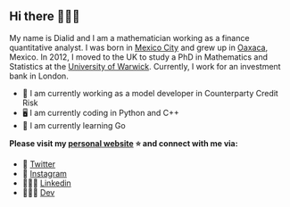 ## Hi there 🙋🏽‍♀️

My name is Dialid and I am a mathematician working as a finance quantitative analyst. I was born in [Mexico City](https://en.wikipedia.org/wiki/Mexico_City) and grew up in [Oaxaca](https://en.wikipedia.org/wiki/Oaxaca), Mexico. In 2012, I moved to the UK to study a PhD in Mathematics and Statistics at the [University of Warwick](https://warwick.ac.uk/). Currently, I work for an investment bank in London.

- 🔭 I am currently working as a model developer in Counterparty Credit Risk
- 🖥 I am currently coding in Python and C++
- 🌱 I am currently learning Go

**Please visit my [personal website](https://quantgirl.blog/) ⭐ and connect with me via:**

- 🦜 [Twitter](https://twitter.com/Quant_Girl)
- 📸 [Instagram](https://www.instagram.com/quantgirl_mx/)
- 👩🏽‍💼 [Linkedin](https://www.linkedin.com/feed/)
- 👩🏽‍💻 [Dev](https://dev.to/quantgirluk)





<!--
**quantgirluk/quantgirluk** is a ✨ _special_ ✨ repository because its `README.md` (this file) appears on your GitHub profile.


